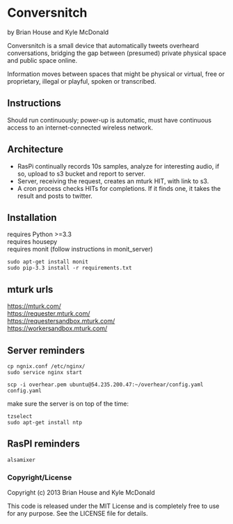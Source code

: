 Conversnitch
============

by Brian House and Kyle McDonald

Conversnitch is a small device that automatically tweets overheard conversations, bridging the gap between (presumed) private physical space and public space online.

Information moves between spaces that might be physical or virtual, free or proprietary, illegal or playful, spoken or transcribed.


Instructions
------------
Should run continuously; power-up is automatic, must have continuous
access to an internet-connected wireless network.


Architecture
------------

- RasPi continually records 10s samples, analyze for interesting audio, if so, upload to s3 bucket and report to server.
- Server, receiving the request, creates an mturk HIT, with link to s3.
- A cron process checks HITs for completions. If it finds one, it takes the result and posts to twitter.


Installation
------------

requires Python >=3.3  
requires housepy  
requires monit (follow instructions in monit_server)  

    sudo apt-get install monit
    sudo pip-3.3 install -r requirements.txt


mturk urls
----------

https://mturk.com/  
https://requester.mturk.com/  
https://requestersandbox.mturk.com/  
https://workersandbox.mturk.com/  


Server reminders
----------------
    cp ngnix.conf /etc/nginx/
    sudo service nginx start

    scp -i overhear.pem ubuntu@54.235.200.47:~/overhear/config.yaml config.yaml

make sure the server is on top of the time:

    tzselect
    sudo apt-get install ntp


RasPI reminders
---------------
    alsamixer


### Copyright/License

Copyright (c) 2013 Brian House and Kyle McDonald

This code is released under the MIT License and is completely free to use for any purpose. See the LICENSE file for details.

